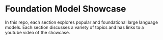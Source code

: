# Foundation Model Showcase

In this repo, each section explores popular and foundational large language models. Each section discusses a variety of topics and has links to a youtube video of the showcase. 